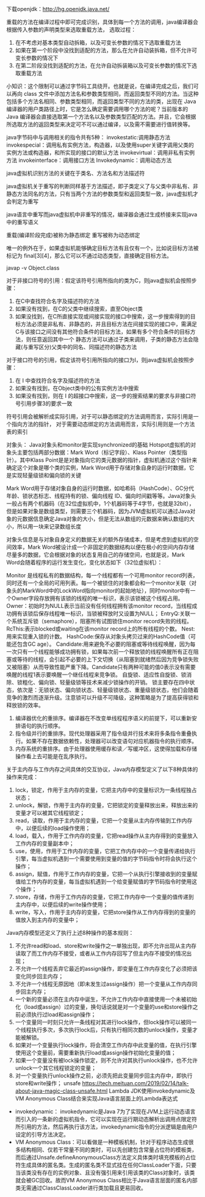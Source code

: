 下载openjdk：http://hg.openjdk.java.net/

重载的方法在编译过程中即可完成识别，具体到每一个方法的调用，java编译器会根据传入参数的声明类型来选取重载方法，
选取过程：
1. 在不考虑对基本类型自动拆箱，以及可变长参数的情况下选取重载方法
2. 如果在第一个阶段中没找到适配的方法，那么在允许自动装拆箱，但不允许可变长参数的情况下
3. 在第二阶段没找到适配的方法，在允许自动拆装箱以及可变长参数的情况下选取重载方法

小知识：这个限制可以通过字节码工具绕开。也就是说，在编译完成之后，我们可以再向 class 文件中添加方法名和参数类型相同，而返回类型不同的方法。当这种包括多个方法名相同、参数类型相同，而返回类型不同的方法的类，出现在 Java 编译器的用户类路径上时，它是怎么确定需要调用哪个方法的呢？当前版本的 Java 编译器会直接选取第一个方法名以及参数类型匹配的方法。并且，它会根据所选取方法的返回类型来决定可不可以通过编译，以及需不需要进行值转换等。

java字节码中与调用相关的指令共有5种：
   invokestatic:调用静态方法
   invokespecial：调用私有实例方法，构造器，以及使用super关键字调用父类的实例方法或构造器，和所实现的接口的默认方法
   invokevirtual：调用非私有实例方法
   invokeinterface：调用接口方法
   Invokedynamic：调用动态方法

java虚拟机识别方法的关键在于类名、方法名和方法描述符

java虚拟机关于重写的判断同样基于方法描述，即子类定义了与父类中非私有、非静态方法同名的方法，只有当两个方法的参数类型和返回类型一致，java虚拟机才会判定为重写

java语言中重写而java虚拟机中非重写的情况，编译器会通过生成桥接来实现java中的重写语义

重载(编译阶段完成)被称为静态绑定  重写被称为动态绑定

唯一的例外在于，如果虚拟机能够确定目标方法有且仅有一个，比如说目标方法被标记为 final[3][4]，那么它可以不通过动态类型，直接确定目标方法。

javap -v Object.class

对于非接口符号的引用：假定该符号引用所指向的类为C，则java虚拟机会按照步骤：
1. 在C中查找符合名字及描述符的方法
2. 如果没有找到，在C的父类中继续搜索，直至Object类
3. 如果没找到，在C所直接实现或间接实现的接口中搜索，这一步搜索得到的目标方法必须是非私有、非静态的，并且目标方法在间接实现的接口中，需满足C与该接口之间没有其他符合条件的目标方法，如果有多个符合条件的目标方法，则任意返回其中一个
静态方法可以通过子类来调用，子类的静态方法会隐藏(与重写区分)父类中的同名、同描述符的静态方法

对于接口符号的引用，假定该符号引用所指向的接口为I，则java虚拟机会按照步骤：
1. 在 I 中查找符合名字及描述符的方法
2. 如果没有找到，在Object类中的公有实例方法中搜索
3. 如果没有找到，则在 I 的超接口中搜索，这一步的搜索结果的要求与非接口符号引用步骤3的要求一致

符号引用会被解析成实际引用，对于可以静态绑定的方法调用而言，实际引用是一个指向方法的指针，
对于需要动态绑定的方法调用而言，实际引用则是一个方法表的索引

对象头：
Java对象头和monitor是实现synchronized的基础
Hotspot虚拟机的对象头主要包括两部分数据：Mark Word（标记字段）、Klass Pointer（类型指针）。其中Klass Point是是对象指向它的类元数据的指针，虚拟机通过这个指针来确定这个对象是哪个类的实例，Mark Word用于存储对象自身的运行时数据，它是实现轻量级锁和偏向锁的关键

Mark Word用于存储对象自身的运行时数据，如哈希码（HashCode）、GC分代年龄、锁状态标志、线程持有的锁、偏向线程 ID、偏向时间戳等等。Java对象头一般占有两个机器码（在32位虚拟机中，1个机器码等于4字节，也就是32bit），但是如果对象是数组类型，则需要三个机器码，因为JVM虚拟机可以通过Java对象的元数据信息确定Java对象的大小，但是无法从数组的元数据来确认数组的大小，所以用一块来记录数组长度

对象头信息是与对象自身定义的数据无关的额外存储成本，但是考虑到虚拟机的空间效率，Mark Word被设计成一个非固定的数据结构以便在极小的空间内存存储尽量多的数据，它会根据对象的状态复用自己的存储空间，也就是说，Mark Word会随着程序的运行发生变化，变化状态如下（32位虚拟机）：

Monitor 是线程私有的数据结构，每一个线程都有一个可用monitor record列表，同时还有一个全局的可用列表。每一个被锁住的对象都会和一个monitor关联（对象头的MarkWord中的LockWord指向monitor的起始地址），同时monitor中有一个Owner字段存放拥有该锁的线程的唯一标识，表示该锁被这个线程占用。
Owner：初始时为NULL表示当前没有任何线程拥有该monitor record，当线程成功拥有该锁后保存线程唯一标识，当锁被释放时又设置为NULL；
EntryQ:关联一个系统互斥锁（semaphore），阻塞所有试图锁住monitor record失败的线程。
RcThis:表示blocked或waiting在该monitor record上的所有线程的个数。
Nest:用来实现重入锁的计数。
HashCode:保存从对象头拷贝过来的HashCode值（可能还包含GC age）。
Candidate:用来避免不必要的阻塞或等待线程唤醒，因为每一次只有一个线程能够成功拥有锁，如果每次前一个释放锁的线程唤醒所有正在阻塞或等待的线程，会引起不必要的上下文切换（从阻塞到就绪然后因为竞争锁失败又被阻塞）从而导致性能严重下降。Candidate只有两种可能的值0表示没有需要唤醒的线程1表示要唤醒一个继任线程来竞争锁。
自旋锁、适应性自旋锁、锁消除、锁粗化、偏向锁、轻量级锁等技术来减少锁操作的开销。
锁主要存在四中状态，依次是：无锁状态、偏向锁状态、轻量级锁状态、重量级锁状态，他们会随着竞争的激烈而逐渐升级。注意锁可以升级不可降级，这种策略是为了提高获得锁和释放锁的效率。

1. 编译器优化的重排序。编译器在不改变单线程程序语义的前提下，可以重新安排语句的执行顺序。
2. 指令级并行的重排序。现代处理器采用了指令级并行技术来将多条指令重叠执行。如果不存在数据依赖性，处理器可以改变语句对应机器指令的执行顺序。
3. 内存系统的重排序。由于处理器使用缓存和读／写缓冲区，这使得加载和存储操作看上去可能是在乱序执行。

关于主内存与工作内存之间具体的交互协议，Java内存模型定义了以下8种具体的操作来完成：
1. lock，锁定，作用于主内存的变量，它把主内存中的变量标识为一条线程独占状态；
2. unlock，解锁，作用于主内存的变量，它把锁定的变量释放出来，释放出来的变量才可以被其它线程锁定；
3. read，读取，作用于主内存的变量，它把一个变量从主内存传输到工作内存中，以便后续的load操作使用；
4. load，载入，作用于工作内存的变量，它把read操作从主内存得到的变量放入工作内存的变量副本中；
5. use，使用，作用于工作内存的变量，它把工作内存中的一个变量传递给执行引擎，每当虚拟机遇到一个需要使用到变量的值的字节码指令时将会执行这个操作；
6. assign，赋值，作用于工作内存的变量，它把一个从执行引擎接收到的变量赋值给工作内存的变量，每当虚拟机遇到一个给变量赋值的字节码指令时使用这个操作；
7. store，存储，作用于工作内存的变量，它把工作内存中一个变量的值传递到主内存中，以便后续的write操作使用；
8. write，写入，作用于主内存的变量，它把store操作从工作内存得到的变量的值放入到主内存的变量中；

Java内存模型还定义了执行上述8种操作的基本规则：
1. 不允许read和load、store和write操作之一单独出现，即不允许出现从主内存读取了而工作内存不接受，或者从工作内存回写了但主内存不接受的情况出现；
2. 不允许一个线程丢弃它最近的assign操作，即变量在工作内存变化了必须把该变化同步回主内存；
3. 不允许一个线程无原因地（即未发生过assign操作）把一个变量从工作内存同步回主内存；
4. 一个新的变量必须在主内存中诞生，不允许工作内存中直接使用一个未被初始化（load或assign）过的变量，换句话说就是对一个变量的use和store操作之前必须执行过load和assign操作；
5. 一个变量同一时刻只允许一条线程对其进行lock操作，但lock操作可以被同一个线程执行多次，多次执行lock后，只有执行相同次数的unlock操作，变量才能被解锁。
6. 如果对一个变量执行lock操作，将会清空工作内存中此变量的值，在执行引擎使用这个变量前，需要重新执行load或assign操作初始化变量的值；
7. 如果一个变量没有被lock操作锁定，则不允许对其执行unlock操作，也不允许unlock一个其它线程锁定的变量；
8. 对一个变量执行unlock操作之前，必须先把此变量同步回主内存中，即执行store和write操作；
unsafe
https://tech.meituan.com/2019/02/14/talk-about-java-magic-class-unsafe.html
Lambda
JDK使用invokedynamic及VM Anonymous Class结合来实现Java语言层面上的Lambda表达式
* invokedynamic： invokedynamic是Java 7为了实现在JVM上运行动态语言而引入的一条新的虚拟机指令，它可以实现在运行期动态解析出调用点限定符所引用的方法，然后再执行该方法，invokedynamic指令的分派逻辑是由用户设定的引导方法决定。
* VM Anonymous Class：可以看做是一种模板机制，针对于程序动态生成很多结构相同、仅若干常量不同的类时，可以先创建包含常量占位符的模板类，而后通过Unsafe.defineAnonymousClass方法定义具体类时填充模板的占位符生成具体的匿名类。生成的匿名类不显式挂在任何ClassLoader下面，只要当该类没有存在的实例对象、且没有强引用来引用该类的Class对象时，该类就会被GC回收。故而VM Anonymous Class相比于Java语言层面的匿名内部类无需通过ClassClassLoader进行类加载且更易回收。

